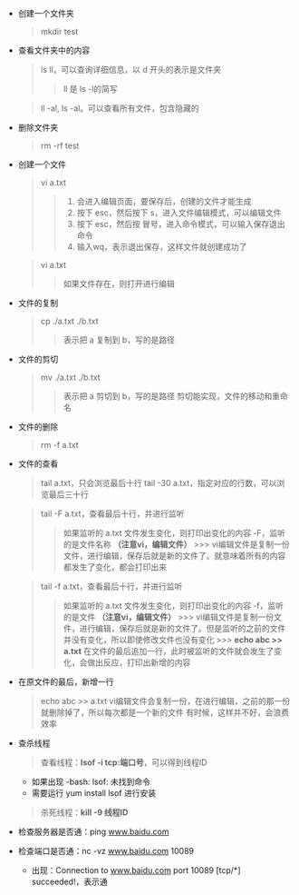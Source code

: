 
- 创建一个文件夹
  > mkdir test
- 查看文件夹中的内容
  > ls
  > ll，可以查询详细信息，以 d 开头的表示是文件夹
    >> ll 是 ls -l的简写

  > ll -al, ls -al。可以查看所有文件，包含隐藏的
- 删除文件夹
  > rm -rf test

- 创建一个文件
  > vi a.txt
    >> 1. 会进入编辑页面，要保存后，创建的文件才能生成
    >> 2. 按下 esc，然后按下 s，进入文件编辑模式，可以编辑文件
    >> 3. 按下 esc，然后按 冒号，进入命令模式，可以输入保存退出命令
    >> 4. 输入wq，表示退出保存，这样文件就创建成功了
  
  > vi a.txt
    >> 如果文件存在，则打开进行编辑
- 文件的复制
  > cp ./a.txt ./b.txt
    >> 表示把 a 复制到 b，写的是路径
- 文件的剪切
  > mv ./a.txt ./b.txt
    >> 表示把 a 剪切到 b，写的是路径
    >> 剪切能实现，文件的移动和重命名
- 文件的删除
  > rm -f a.txt
- 文件的查看
  > tail a.txt，只会浏览最后十行
  > tail -30 a.txt，指定对应的行数，可以浏览最后三十行

  > tail -F a.txt，查看最后十行，并进行监听
    >> 如果监听的 a.txt 文件发生变化，则打印出变化的内容
    >> -F，监听的是文件名称 **（注意vi，编辑文件）**
      >>> vi编辑文件是复制一份文件，进行编辑，保存后就是新的文件了。就意味着所有的内容都发生了变化，都会打印出来

  > tail -f a.txt，查看最后十行，并进行监听
    >> 如果监听的 a.txt 文件发生变化，则打印出变化的内容
    >> -f，监听的是文件 **（注意vi，编辑文件）**
      >>> vi编辑文件是复制一份文件，进行编辑，保存后就是新的文件了。但是监听的之前的文件并没有变化，所以即使修改文件也没有变化
      >>> **echo abc >> a.txt** 在文件的最后追加一行，此时被监听的文件就会发生了变化，会做出反应，打印出新增的内容

- 在原文件的最后，新增一行 
  > echo abc >> a.txt
  > vi编辑文件会复制一份，在进行编辑，之前的那一份就删除掉了，所以每次都是一个新的文件
  > 有时候，这样并不好，会浪费效率

    




- 查杀线程
  > 查看线程：**lsof -i tcp:端口号**，可以得到线程ID
    - 如果出现 -bash: lsof: 未找到命令
    - 需要运行 yum install lsof 进行安装
  > 杀死线程：**kill -9 线程ID**


- 检查服务器是否通：ping www.baidu.com
- 检查端口是否通：nc -vz www.baidu.com 10089
  - 出现：Connection to www.baidu.com port 10089 [tcp/*] succeeded!，表示通